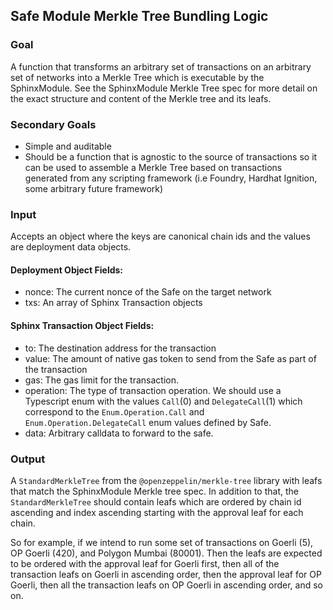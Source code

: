 ## Safe Module Merkle Tree Bundling Logic

### Goal
A function that transforms an arbitrary set of transactions on an arbitrary set of networks into a Merkle Tree which is executable by the SphinxModule. See the SphinxModule Merkle Tree spec for more detail on the exact structure and content of the Merkle tree and its leafs.

### Secondary Goals
- Simple and auditable
- Should be a function that is agnostic to the source of transactions so it can be used to assemble a Merkle Tree based on transactions generated from any scripting framework (i.e Foundry, Hardhat Ignition, some arbitrary future framework)

### Input
Accepts an object where the keys are canonical chain ids and the values are deployment data objects.

#### Deployment Object Fields:
- nonce: The current nonce of the Safe on the target network
- txs: An array of Sphinx Transaction objects

#### Sphinx Transaction Object Fields:
- to: The destination address for the transaction
- value: The amount of native gas token to send from the Safe as part of the transaction
- gas: The gas limit for the transaction.
- operation: The type of transaction operation. We should use a Typescript enum with the values `Call`(0) and `DelegateCall`(1) which correspond to the `Enum.Operation.Call` and `Enum.Operation.DelegateCall` enum values defined by Safe.
- data: Arbitrary calldata to forward to the safe.

### Output
A `StandardMerkleTree` from the `@openzeppelin/merkle-tree` library with leafs that match the SphinxModule Merkle tree spec. In addition to that, the `StandardMerkleTree` should contain leafs which are ordered by chain id ascending and index ascending starting with the approval leaf for each chain.

So for example, if we intend to run some set of transactions on Goerli (5), OP Goerli (420), and Polygon Mumbai (80001). Then the leafs are expected to be ordered with the approval leaf for Goerli first, then all of the transaction leafs on Goerli in ascending order, then the approval leaf for OP Goerli, then all the transaction leafs on OP Goerli in ascending order, and so on.
